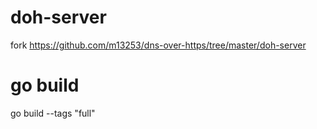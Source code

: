 # doh-server
fork https://github.com/m13253/dns-over-https/tree/master/doh-server

# go build
go build --tags "full"
